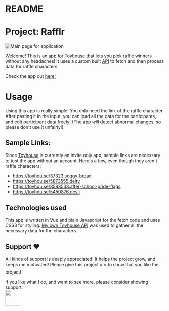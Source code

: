 # README

# Project: Rafflr

![Main page for application](https://user-images.githubusercontent.com/80722863/174458236-969fa702-4e02-4e65-873d-8dde6e36a21c.png)

Welcome! This is an app for [Toyhouse](https://toyhou.se) that lets you pick raffle winners without any headaches! It uses a custom built [API](https://github.com/Blissblass/toyhouse_rails_api) to fetch and then process data for raffle characters.

Check the app out [here!](https://erayalkis.github.io/toyhouse_raffle_app)

# Usage

Using this app is really simple! You only need the link of the raffle character. After pasting it in the input, you can load all the data for the participants, and edit participant data freely! (The app *will* detect abnormal changes, so please don't use it unfairly!)

## Sample Links:

Since [Toyhouse](https://toyhou.se) is currently an invite only app, sample links are necessary to test the app without an account. Here's a few, even though they aren't raffle characters:
* https://toyhou.se/37323.soggy-bread
* https://toyhou.se/5873555.deity
* https://toyhou.se/8583538.after-school-pride-flags
* https://toyhou.se/5450876.devil


## Technologies used

This app is written in Vue and plain Javascript for the fetch code and uses CSS3 for styling. 
[My own Toyhouse API](https://github.com/Blissblass/toyhouse_rails_api) was used to gather all the necessary data for the characters.

## Support ❤️

All kinds of support is deeply appreciated! It helps the project grow, and keeps me motivated! Please give this project a ⭐ to show that you like the project!

If you like what I do, and want to see more, please consider showing support:
<br />
<a href="https://www.buymeacoffee.com/erayalkis" target="#">
    <img src="https://cdn.buymeacoffee.com/buttons/v2/default-yellow.png" height="50px">
</a>
